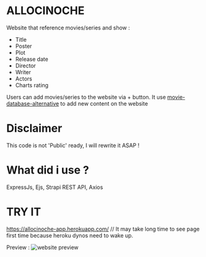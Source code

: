 # ALLOCINOCHE
  Website that reference movies/series and show :
   - Title
   - Poster
   - Plot
   - Release date
   - Director
   - Writer
   - Actors
   - Charts rating
    
 Users can add movies/series to the website via + button.
 It use [movie-database-alternative](https://rapidapi.com/rapidapi/api/movie-database-alternative/) to add new content on the website
# Disclaimer
   This code is not 'Public' ready, I will rewrite it ASAP !
# What did i use ?
ExpressJs, Ejs, Strapi REST API, Axios
# TRY IT
 https://allocinoche-app.herokuapp.com/ // It may take long time to see page first time because heroku dynos need to wake up.
 
 Preview :
![website preview](https://i.ibb.co/nPBvdyr/allocinoche.png)
  
